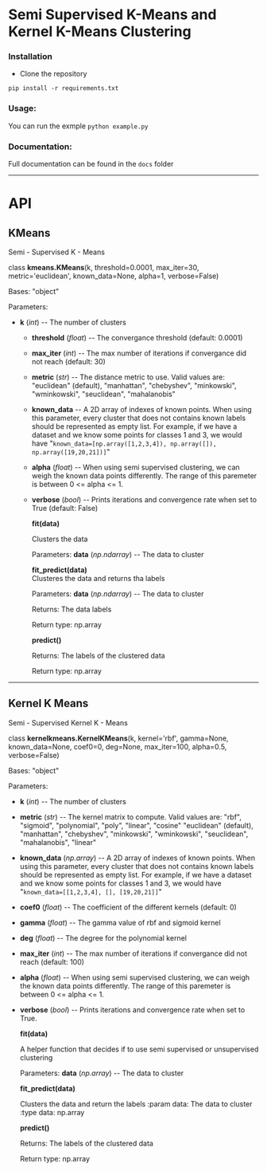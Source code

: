 # Semi Supervised K-Means and Kernel K-Means Clustering

### Installation
- Clone the repository
```
pip install -r requirements.txt
```

### Usage:
You can run the exmple `python example.py`

### Documentation:  

Full documentation can be found in the `docs` folder

---
# API

## KMeans
Semi - Supervised K - Means

class **kmeans.KMeans**(k, threshold=0.0001, max_iter=30, metric='euclidean', known_data=None, alpha=1, verbose=False)

Bases: "object"

Parameters:
* **k** (*int*) -- The number of clusters

  * **threshold** (*float*) -- The convergance threshold
    (default: 0.0001)

  * **max_iter** (*int*) -- The max number of iterations if
    convergance did not reach (default: 30)

  * **metric** (*str*) -- The distance metric to use. Valid
    values are:   "euclidean" (default), "manhattan", "chebyshev",
    "minkowski", "wminkowski", "seuclidean", "mahalanobis"

  * **known_data** -- A 2D array of indexes of known points.
    When using this parameter, every cluster that   does not
    contains known labels should be represented as empty list. For
    example, if we have a dataset and we know some points for
    classes 1 and 3, we would have
    "`known_data=[np.array([1,2,3,4]), np.array([]),
    np.array([19,20,21])]`"

  * **alpha** (*float*) -- When using semi supervised
    clustering, we can weigh the known data points differently.
    The range of this paremeter is between 0 <= alpha <= 1.
    
  * **verbose** (*bool*) -- Prints iterations and convergence
    rate when set to True (default: False)

    **fit(data)**

      Clusters the data

      Parameters:
         **data** (*np.ndarray*) -- The data to cluster

    **fit_predict(data)**  
    Clusteres the data and returns tha labels
      
      Parameters:
        **data** (*np.ndarray*) -- The data to cluster

      Returns:
        The data labels

      Return type:
        np.array

    **predict()**

    Returns:
        The labels of the clustered data

    Return type:
        np.array

---


## Kernel K Means

Semi - Supervised Kernel K - Means

class **kernelkmeans.KernelKMeans**(k, kernel='rbf', gamma=None, known_data=None, coef0=0, deg=None, max_iter=100, alpha=0.5, verbose=False)

Bases: "object"

Parameters:
  * **k** (*int*) -- The number of clusters

  * **metric** (*str*) -- The kernel matrix to compute. Valid
    values are:   "rbf", "sigmoid", "polynomial", "poly",
    "linear", "cosine" "euclidean" (default), "manhattan",
    "chebyshev", "minkowski", "wminkowski", "seuclidean",
    "mahalanobis", "linear"

  * **known_data** (*np.array*) -- A 2D array of indexes of
    known points. When using this parameter, every cluster that
    does not contains known labels should be represented as empty
    list. For example, if we have a dataset and we know some
    points for classes 1 and 3, we would have
    "`known_data=[[1,2,3,4], [], [19,20,21]]`"

  * **coef0** (*float*) -- The coefficient of the different
    kernels (default: 0)

  * **gamma** (*float*) -- The gamma value of rbf and sigmoid
    kernel

  * **deg** (*float*) -- The degree for the polynomial kernel

  * **max_iter** (*int*) -- The max number of iterations if
    convergance did not reach (default: 100)

  * **alpha** (*float*) -- When using semi supervised
    clustering, we can weigh the known data points differently.
    The range of this paremeter is between 0 <= alpha <= 1.

  * **verbose** (*bool*) -- Prints iterations and convergence
    rate when set to True.

    **fit(data)**

      A helper function that decides if to use semi supervised or
      unsupervised clustering

      Parameters:
             **data** (*np.array*) -- The data to cluster

    **fit_predict(data)**

      Clusters the data and return the labels :param data: The data to
      cluster :type data: np.array

     **predict()**

      Returns:
         The labels of the clustered data

      Return type:
         np.array
